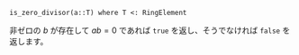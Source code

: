```
is_zero_divisor(a::T) where T <: RingElement
```

非ゼロの $b$ が存在して $a b = 0$ であれば `true` を返し、そうでなければ `false` を返します。

